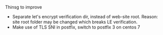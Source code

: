 Thinsg to improve
- Separate let's encrypt verification dir, instead of web-site root. Reason: site root folder may be changed which breaks LE verification.
- Make use of TLS SNI in postfix, switch to postfix 3 on centos 7
